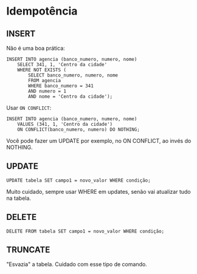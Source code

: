 # Idempotência

## INSERT

Não é uma boa prática:

```
INSERT INTO agencia (banco_numero, numero, nome)
    SELECT 341, 1, 'Centro da cidade'
    WHERE NOT EXISTS (
        SELECT banco_numero, numero, nome
        FROM agencia
        WHERE banco_numero = 341
        AND numero = 1
        AND nome = 'Centro da cidade');
```

Usar `ON CONFLICT`:

```
INSERT INTO agencia (banco_numero, numero, nome)
    VALUES (341, 1, 'Centro da cidade')
    ON CONFLICT(banco_numero, numero) DO NOTHING;
```

Você pode fazer um UPDATE por exemplo, no ON CONFLICT, ao invés do NOTHING.

## UPDATE

```
UPDATE tabela SET campo1 = novo_valor WHERE condição;
```

Muito cuidado, sempre usar WHERE em updates, senão vai atualizar tudo na tabela.

## DELETE

```
DELETE FROM tabela SET campo1 = novo_valor WHERE condição;
```

## TRUNCATE

"Esvazia" a tabela. Cuidado com esse tipo de comando.